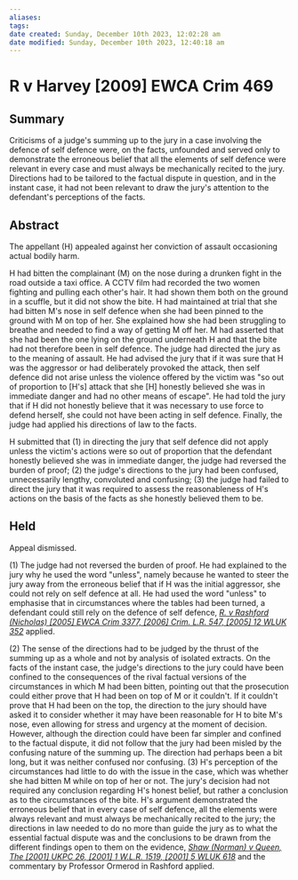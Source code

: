 ```yaml
---
aliases: 
tags: 
date created: Sunday, December 10th 2023, 12:02:28 am
date modified: Sunday, December 10th 2023, 12:40:18 am
---
```


# R v Harvey [2009] EWCA Crim 469

## Summary

Criticisms of a judge's summing up to the jury in a case involving the defence of self defence were, on the facts, unfounded and served only to demonstrate the erroneous belief that all the elements of self defence were relevant in every case and must always be mechanically recited to the jury. Directions had to be tailored to the factual dispute in question, and in the instant case, it had not been relevant to draw the jury's attention to the defendant's perceptions of the facts.

## Abstract

The appellant (H) appealed against her conviction of assault occasioning actual bodily harm.

H had bitten the complainant (M) on the nose during a drunken fight in the road outside a taxi office. A CCTV film had recorded the two women fighting and pulling each other's hair. It had shown them both on the ground in a scuffle, but it did not show the bite. H had maintained at trial that she had bitten M's nose in self defence when she had been pinned to the ground with M on top of her. She explained how she had been struggling to breathe and needed to find a way of getting M off her. M had asserted that she had been the one lying on the ground underneath H and that the bite had not therefore been in self defence. The judge had directed the jury as to the meaning of assault. He had advised the jury that if it was sure that H was the aggressor or had deliberately provoked the attack, then self defence did not arise unless the violence offered by the victim was "so out of proportion to [H's] attack that she [H] honestly believed she was in immediate danger and had no other means of escape". He had told the jury that if H did not honestly believe that it was necessary to use force to defend herself, she could not have been acting in self defence. Finally, the judge had applied his directions of law to the facts.

H submitted that (1) in directing the jury that self defence did not apply unless the victim's actions were so out of proportion that the defendant honestly believed she was in immediate danger, the judge had reversed the burden of proof; (2) the judge's directions to the jury had been confused, unnecessarily lengthy, convoluted and confusing; (3) the judge had failed to direct the jury that it was required to assess the reasonableness of H's actions on the basis of the facts as she honestly believed them to be.

## Held

Appeal dismissed.

(1) The judge had not reversed the burden of proof. He had explained to the jury why he used the word "unless", namely because he wanted to steer the jury away from the erroneous belief that if H was the initial aggressor, she could not rely on self defence at all. He had used the word "unless" to emphasise that in circumstances where the tables had been turned, a defendant could still rely on the defence of self defence, _[R. v Rashford (Nicholas) [2005] EWCA Crim 3377, [2006] Crim. L.R. 547, [2005] 12 WLUK 352](https://uk.westlaw.com/Document/I61649F21E42811DA8FC2A0F0355337E9/View/FullText.html?originationContext=document&transitionType=DocumentItem&ppcid=e6d97d53eb96459cbca31480d366a8b6&contextData=(sc.Default))_ applied.

(2) The sense of the directions had to be judged by the thrust of the summing up as a whole and not by analysis of isolated extracts. On the facts of the instant case, the judge's directions to the jury could have been confined to the consequences of the rival factual versions of the circumstances in which M had been bitten, pointing out that the prosecution could either prove that H had been on top of M or it couldn't. If it couldn't prove that H had been on the top, the direction to the jury should have asked it to consider whether it may have been reasonable for H to bite M's nose, even allowing for stress and urgency at the moment of decision. However, although the direction could have been far simpler and confined to the factual dispute, it did not follow that the jury had been misled by the confusing nature of the summing up. The direction had perhaps been a bit long, but it was neither confused nor confusing. (3) H's perception of the circumstances had little to do with the issue in the case, which was whether she had bitten M while on top of her or not. The jury's decision had not required any conclusion regarding H's honest belief, but rather a conclusion as to the circumstances of the bite. H's argument demonstrated the erroneous belief that in every case of self defence, all the elements were always relevant and must always be mechanically recited to the jury; the directions in law needed to do no more than guide the jury as to what the essential factual dispute was and the conclusions to be drawn from the different findings open to them on the evidence, _[Shaw (Norman) v Queen, The [2001] UKPC 26, [2001] 1 W.L.R. 1519, [2001] 5 WLUK 618](https://uk.westlaw.com/Document/IA7612FC0E42811DA8FC2A0F0355337E9/View/FullText.html?originationContext=document&transitionType=DocumentItem&ppcid=e6d97d53eb96459cbca31480d366a8b6&contextData=(sc.Default))_ and the commentary by Professor Ormerod in Rashford applied.
